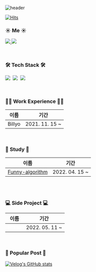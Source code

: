 ![header](https://capsule-render.vercel.app/api?type=Waving&color=gradient&height=200&section=header&text=Hi👋%20,I'm%20SeokMin&fontSize=70)

[![Hits](https://hits.seeyoufarm.com/api/count/incr/badge.svg?url=https%3A%2F%2Fgithub.com%2FSungSeokMin&count_bg=%2379C83D&title_bg=%23555555&icon=&icon_color=%23E7E7E7&title=hits&edge_flat=false)](https://hits.seeyoufarm.com)

<div>
  <h3>☀️ Me ☀️</h3> 
    <p> 
    <a href="https://velog.io/@jkl1545">
      <img src="http://img.shields.io/badge/-Velog-green?style=flat&logo=Blogger&logoColor=white" />
    </a>
      <a href="https://instagram.com/sungstonemin">
      <img src="http://img.shields.io/badge/-Instagram-white?style=flat&logo=Instagram&link=https://instagram.com/sungstonemin" />
    </a>
    </P>
</div>

<br>

<div>
  <h3>🛠 Tech Stack 🛠</h3> 
  <p>
    <img src="https://img.shields.io/badge/-JavaScript-F7DF1E?style=flat-square&logo=JavaScript&logoColor=white" />&nbsp
    <img src="https://img.shields.io/badge/-TypeScript-3178C6?style=flat-square&logo=TypeScript&logoColor=white" />&nbsp
    <img src="https://img.shields.io/badge/-React-61DAFB?style=flat-square&logo=React&logoColor=white" />&nbsp
  </P>
</div>

<br>

<div>
  <h3>👨‍💻 Work Experience 👨‍💻</h3>

| 이름   | 기간           |
| ------ | -------------- |
| Billyo | 2021. 11. 15 ~ |

</div>

<br>

<div>
  <h3>📝 Study 📝</h3>

| 이름                                                                                                 | 기간           |
| ---------------------------------------------------------------------------------------------------- | -------------- |
| <a href="https://github.com/funny-algorithm/algorithm-study/tree/master/seokmin">Funny-algorithm</a> | 2022. 04. 15 ~ |

</div>

<br>
<br>

<div>
  <h3>💻 Side Project 💻</h3>

| 이름                                                                             | 기간           |
| -------------------------------------------------------------------------------- | -------------- |
| <a href="https://github.com/TeamSmalt/fittoo_web" style="color: #fff">Fittoo</a> | 2022. 05. 11 ~ |

</div>

<br>

<div>
  <h3>🙌 Popular Post 🙌</h3>

[![Velog's GitHub stats](https://velog-readme-stats.vercel.app/api?name=jkl1545&slug=React-Query&color=dark)](https://velog.io/@jkl1545/React-Query)

</div>
